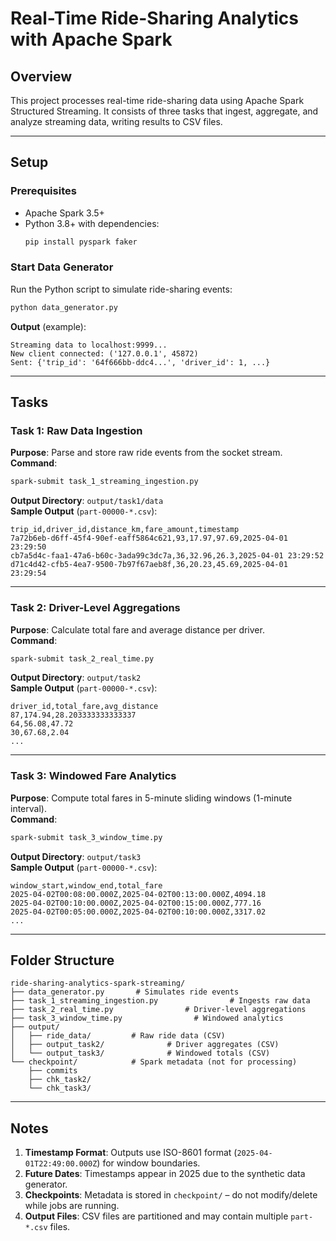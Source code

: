 # Real-Time Ride-Sharing Analytics with Apache Spark

## Overview
This project processes real-time ride-sharing data using Apache Spark Structured Streaming. It consists of three tasks that ingest, aggregate, and analyze streaming data, writing results to CSV files.

---

## Setup

### Prerequisites
- Apache Spark 3.5+
- Python 3.8+ with dependencies:
  ```bash
  pip install pyspark faker
  ```

### Start Data Generator
Run the Python script to simulate ride-sharing events:
```bash
python data_generator.py
```
**Output** (example):
```
Streaming data to localhost:9999...
New client connected: ('127.0.0.1', 45872)
Sent: {'trip_id': '64f666bb-ddc4...', 'driver_id': 1, ...}
```

---

## Tasks

### Task 1: Raw Data Ingestion
**Purpose**: Parse and store raw ride events from the socket stream.  
**Command**:
```bash
spark-submit task_1_streaming_ingestion.py
```
**Output Directory**: `output/task1/data`  
**Sample Output** (`part-00000-*.csv`):
```
trip_id,driver_id,distance_km,fare_amount,timestamp
7a72b6eb-d6ff-45f4-90ef-eaff5864c621,93,17.97,97.69,2025-04-01 23:29:50
cb7a5d4c-faa1-47a6-b60c-3ada99c3dc7a,36,32.96,26.3,2025-04-01 23:29:52
d71c4d42-cfb5-4ea7-9500-7b97f67aeb8f,36,20.23,45.69,2025-04-01 23:29:54
```

---

### Task 2: Driver-Level Aggregations
**Purpose**: Calculate total fare and average distance per driver.  
**Command**:
```bash
spark-submit task_2_real_time.py
```
**Output Directory**: `output/task2`  
**Sample Output** (`part-00000-*.csv`):
```
driver_id,total_fare,avg_distance
87,174.94,28.203333333333337
64,56.08,47.72
30,67.68,2.04
...
```

---

### Task 3: Windowed Fare Analytics
**Purpose**: Compute total fares in 5-minute sliding windows (1-minute interval).  
**Command**:
```bash
spark-submit task_3_window_time.py
```
**Output Directory**: `output/task3`  
**Sample Output** (`part-00000-*.csv`):
```
window_start,window_end,total_fare
2025-04-02T00:08:00.000Z,2025-04-02T00:13:00.000Z,4094.18
2025-04-02T00:10:00.000Z,2025-04-02T00:15:00.000Z,777.16
2025-04-02T00:05:00.000Z,2025-04-02T00:10:00.000Z,3317.02
...
```

---

## Folder Structure
```
ride-sharing-analytics-spark-streaming/
├── data_generator.py       # Simulates ride events
├── task_1_streaming_ingestion.py                # Ingests raw data
├── task_2_real_time.py                # Driver-level aggregations
├── task_3_window_time.py                # Windowed analytics
├── output/
│   ├── ride_data/         # Raw ride data (CSV)
│   ├── output_task2/              # Driver aggregates (CSV)
│   └── output_task3/              # Windowed totals (CSV)
└── checkpoint/            # Spark metadata (not for processing)
    ├── commits
    ├── chk_task2/
    └── chk_task3/
```

---

## Notes
1. **Timestamp Format**: Outputs use ISO-8601 format (`2025-04-01T22:49:00.000Z`) for window boundaries.  
2. **Future Dates**: Timestamps appear in 2025 due to the synthetic data generator.  
3. **Checkpoints**: Metadata is stored in `checkpoint/` – do not modify/delete while jobs are running.  
4. **Output Files**: CSV files are partitioned and may contain multiple `part-*.csv` files.